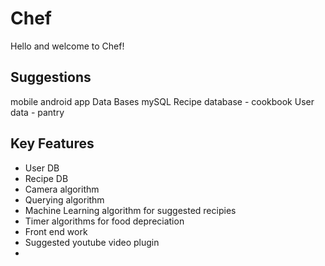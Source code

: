 # Chef

Hello and welcome to Chef!

## Suggestions         

mobile android app 
Data Bases mySQL
Recipe database - cookbook
User data - pantry

                         
## Key Features        


- User DB
- Recipe DB
- Camera algorithm
- Querying algorithm
- Machine Learning algorithm for suggested recipies
- Timer algorithms for food depreciation
- Front end work
- Suggested youtube video plugin
- 


